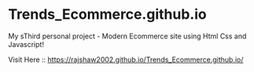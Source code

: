 # Trends_Ecommerce.github.io
My sThird personal project - Modern Ecommerce site using Html Css and Javascript!

Visit Here :: https://rajshaw2002.github.io/Trends_Ecommerce.github.io/
